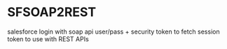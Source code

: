 # SFSOAP2REST
salesforce login with soap api user/pass + security token to fetch session token to use with REST APIs
